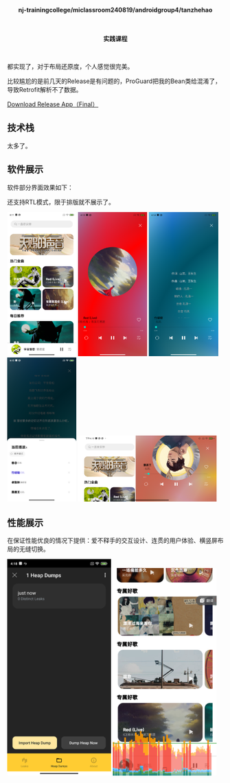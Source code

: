 <div>
    <p align="center">
        <strong>nj-trainingcollege/miclassroom240819/androidgroup4/tanzhehao</strong>
        <br>
    <br><br>
    <p align="center"><strong>实践课程</strong></p>
    <br>
</div>

都实现了，对于布局还原度，个人感觉很完美。

比较尴尬的是前几天的Release是有问题的，ProGuard把我的Bean类给混淆了，导致Retrofit解析不了数据。

<div>
    <a href="app/release/app-release.apk?inline=false">Download Release App（Final）</a>
</div>

## 技术栈

太多了。

## 软件展示

软件部分界面效果如下：

还支持RTL模式，限于排版就不展示了。

<div>
    <img src="vx_images/Screenshot_20240902_161159.png" alt="主页" width="32%">
    <img src="vx_images/Screenshot_20240902_161352.png" alt="播放页" width="32%">
    <img src="vx_images/Screenshot_20240902_161438.png" alt="歌词页" width="32%">
</div>
<div>
    <img src="vx_images/Screenshot_20240902_161504.png" alt="底部弹窗" width="32%">
    <img src="vx_images/Screenshot_20240902_161601.png" alt="横屏展示" width="64%">
</div>

## 性能展示

在保证性能优良的情况下提供：爱不释手的交互设计、连贯的用户体验、横竖屏布局的无缝切换。

<div>
    <img src="vx_images/Screenshot_20240902_161845.png" alt="leakCanary" width="48%">
    <img src="vx_images/Screenshot_20240902_163225.png" alt="HWUI" width="48%">
</div>
